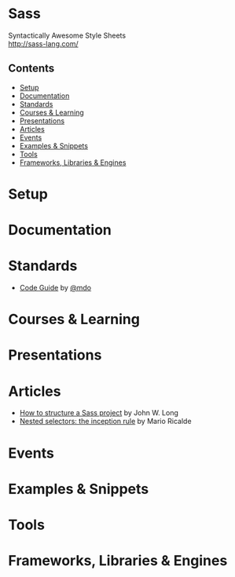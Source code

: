 # Sass

Syntactically Awesome Style Sheets  
http://sass-lang.com/

## Contents

- [Setup](#setup)
- [Documentation](#documentation)
- [Standards](#standards)
- [Courses & Learning](#courses--learning)
- [Presentations](#presentations)
- [Articles](#articles)
- [Events](#events)
- [Examples & Snippets](#examples--snippets)
- [Tools](#tools)
- [Frameworks, Libraries & Engines](#frameworks-libraries--engines)

# Setup

# Documentation

# Standards

- [Code Guide](http://codeguide.co/#css-nesting) by [@mdo](https://twitter.com/mdo)

# Courses & Learning

# Presentations

# Articles

- [How to structure a Sass project](http://thesassway.com/beginner/how-to-structure-a-sass-project)
  by John W. Long
- [Nested selectors: the inception rule](http://thesassway.com/beginner/the-inception-rule) by Mario
  Ricalde

# Events

# Examples & Snippets

# Tools

# Frameworks, Libraries & Engines

